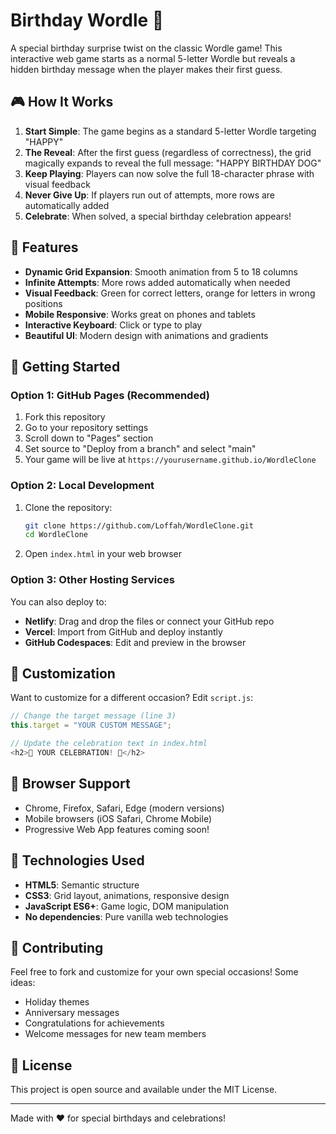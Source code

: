 # Birthday Wordle 🎂

A special birthday surprise twist on the classic Wordle game! This interactive web game starts as a normal 5-letter Wordle but reveals a hidden birthday message when the player makes their first guess.

## 🎮 How It Works

1. **Start Simple**: The game begins as a standard 5-letter Wordle targeting "HAPPY"
2. **The Reveal**: After the first guess (regardless of correctness), the grid magically expands to reveal the full message: "HAPPY BIRTHDAY DOG"
3. **Keep Playing**: Players can now solve the full 18-character phrase with visual feedback
4. **Never Give Up**: If players run out of attempts, more rows are automatically added
5. **Celebrate**: When solved, a special birthday celebration appears!

## 🌟 Features

- **Dynamic Grid Expansion**: Smooth animation from 5 to 18 columns
- **Infinite Attempts**: More rows added automatically when needed
- **Visual Feedback**: Green for correct letters, orange for letters in wrong positions
- **Mobile Responsive**: Works great on phones and tablets
- **Interactive Keyboard**: Click or type to play
- **Beautiful UI**: Modern design with animations and gradients

## 🚀 Getting Started

### Option 1: GitHub Pages (Recommended)

1. Fork this repository
2. Go to your repository settings
3. Scroll down to "Pages" section
4. Set source to "Deploy from a branch" and select "main"
5. Your game will be live at `https://yourusername.github.io/WordleClone`

### Option 2: Local Development

1. Clone the repository:
   ```bash
   git clone https://github.com/Loffah/WordleClone.git
   cd WordleClone
   ```

2. Open `index.html` in your web browser

### Option 3: Other Hosting Services

You can also deploy to:
- **Netlify**: Drag and drop the files or connect your GitHub repo
- **Vercel**: Import from GitHub and deploy instantly
- **GitHub Codespaces**: Edit and preview in the browser

## 🎯 Customization

Want to customize for a different occasion? Edit `script.js`:

```javascript
// Change the target message (line 3)
this.target = "YOUR CUSTOM MESSAGE";

// Update the celebration text in index.html
<h2>🎉 YOUR CELEBRATION! 🎉</h2>
```

## 📱 Browser Support

- Chrome, Firefox, Safari, Edge (modern versions)
- Mobile browsers (iOS Safari, Chrome Mobile)
- Progressive Web App features coming soon!

## 🎨 Technologies Used

- **HTML5**: Semantic structure
- **CSS3**: Grid layout, animations, responsive design
- **JavaScript ES6+**: Game logic, DOM manipulation
- **No dependencies**: Pure vanilla web technologies

## 🤝 Contributing

Feel free to fork and customize for your own special occasions! Some ideas:
- Holiday themes
- Anniversary messages
- Congratulations for achievements
- Welcome messages for new team members

## 📝 License

This project is open source and available under the MIT License.

---

Made with ❤️ for special birthdays and celebrations!

